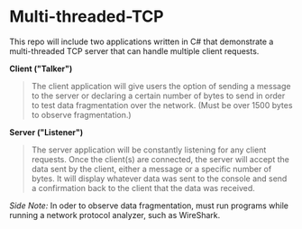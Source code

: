 # Multi-threaded-TCP
This repo will include two applications written in C# that demonstrate a multi-threaded TCP server that can handle multiple client requests.

**Client ("Talker")**
>The client application will give users the option of sending a message to the server or declaring a certain number of bytes to send in order to test data fragmentation over the network. (Must be over 1500 bytes to observe fragmentation.)

**Server ("Listener")**
>The server application will be constantly listening for any client requests. Once the client(s) are connected, the server will accept the data sent by the client, either a message or a specific number of bytes. It will display whatever data was sent to the console and send a confirmation back to the client that the data was received.

*Side Note:*
In oder to observe data fragmentation, must run programs while running a network protocol analyzer, such as WireShark.
